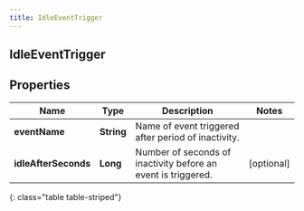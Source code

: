 ```yaml
---
title: IdleEventTrigger
---
```

## IdleEventTrigger


## Properties

| Name | Type | Description | Notes |
| ------------ | ------------- | ------------- | ------------- |
| **eventName** | <!----><!---->**String**<!----> | Name of event triggered after period of inactivity. |  |
| **idleAfterSeconds** | <!----><!---->**Long**<!----> | Number of seconds of inactivity before an event is triggered. |  [optional] |
{: class="table table-striped"}



